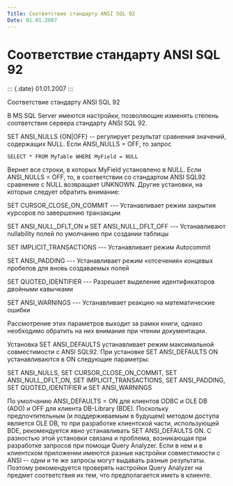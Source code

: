 ```yaml
---
Title: Соответствие стандарту ANSI SQL 92
Date: 01.01.2007
---
```



Соответствие стандарту ANSI SQL 92
==================================

::: {.date}
01.01.2007
:::

Соответствие стандарту ANSI SQL 92

В MS SQL Server имеются настройки, позволяющие изменять степень
соответствия сервера стандарту ANSI SQL 92.

SET ANSI\_NULLS {ON\|OFF} -- регулирует результат сравнения значений,
содержащих NULL. Если ANSI\_NULLS = OFF, то запрос

    SELECT * FROM MyTable WHERE MyField = NULL

Вернет все строки, в которых MyField установлено в NULL. Если
ANSI\_NULLS = OFF, то, в соответствии со стандартом ANSI SQL92 сравнение
с NULL возвращает UNKNOWN. Другие установки, на которые следует обратить
внимание:

SET CURSOR\_CLOSE\_ON\_COMMIT --- Устанавливает режим закрытия курсоров
по завершению транзакции      

SET ANSI\_NULL\_DFLT\_ON и  SET ANSI\_NULL\_DFLT\_OFF --- Устанавливают
nullability полей по умолчанию при создании таблицы      

SET IMPLICIT\_TRANSACTIONS --- Устанавливает режим Autocommit      

SET ANSI\_PADDING --- Устанавливает режим «отсечения» концевых пробелов
для вновь создаваемых полей      

SET QUOTED\_IDENTIFIER --- Разрешает выделение идентификаторов двойными
кавычками      

SET ANSI\_WARNINGS --- Устанавливает реакцию на математические ошибки  
   

Рассмотрение этих параметров выходит за рамки книги, однако необходимо
обратить на них внимание при чтении документации.

Установка SET ANSI\_DEFAULTS устанавливает режим максимальной
совместимости с ANSI SQL92. При установке SET ANSI\_DEFAULTS ON
устанавливаются в ON следующие параметры:

SET ANSI\_NULLS, SET CURSOR\_CLOSE\_ON\_COMMIT, SET
ANSI\_NULL\_DFLT\_ON, SET IMPLICIT\_TRANSACTIONS, SET ANSI\_PADDING, SET
QUOTED\_IDENTIFIER и SET ANSI\_WARNINGS

По умолчанию ANSI\_DEFAULTS = ON для клиентов ODBC и OLE DB (ADO) и OFF
для клиента DB-Library (BDE). Поскольку предпочтительным (и
поддерживаемым в будущем) методом доступа является OLE DB, то при
разработке клиентской части, использующей BDE, рекомендуется явно
устанавливать SET ANSI\_DEFAULTS ON. С разностью этой установки связана
и проблема, возникающая при разработке запросов при помощи Query
Analyzer. Если в нем и в клиентском приложении имеются разные настройки
совместимости с ANSI -- одни и те же запросы могут выдавать разные
результаты. Поэтому рекомендуется проверять настройки Query Analyzer на
предмет соответствия их тем, что предполагается иметь в клиенте.
